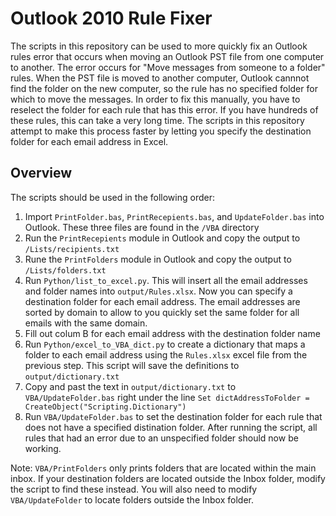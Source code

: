 # Outlook 2010 Rule Fixer

The scripts in this repository can be used to more quickly fix an Outlook rules error that occurs when moving an Outlook PST file from one computer to another. The error occurs for "Move messages from someone to a folder" rules. When the PST file is moved to another computer, Outlook cannnot find the folder on the new computer, so the rule has no specified folder for which to move the messages. In order to fix this manually, you have to reselect the folder for each rule that has this error. If you have hundreds of these rules, this can take a very long time. The scripts in this repository attempt to make this process faster by letting you specify the destination folder for each email address in Excel.

## Overview

The scripts should be used in the following order:

1. Import ```PrintFolder.bas```, ```PrintRecepients.bas```, and ```UpdateFolder.bas``` into Outlook. These three files are found in the ```/VBA``` directory
2. Run the ```PrintRecepients``` module in Outlook and copy the output to ```/Lists/recipients.txt```
3. Rune the ```PrintFolders``` module in Outlook and copy the output to ```/Lists/folders.txt```
4. Run ```Python/list_to_excel.py```. This will insert all the email addresses and folder names into ```output/Rules.xlsx```. Now you can specify a destination folder for each email address. The email addresses are sorted by domain to allow to you quickly set the same folder for all emails with the same domain.
5. Fill out colum B for each email address with the destination folder name
6. Run ```Python/excel_to_VBA_dict.py``` to create a dictionary that maps a folder to each email address using the ```Rules.xlsx``` excel file from the previous step. This script will save the definitions to ```output/dictionary.txt```
7. Copy and past the text in ```output/dictionary.txt``` to ```VBA/UpdateFolder.bas``` right under the line ```Set dictAddressToFolder = CreateObject("Scripting.Dictionary")```
8. Run ```VBA/UpdateFolder.bas``` to set the destination folder for each rule that does not have a specified distination folder. After running the script, all rules that had an error due to an unspecified folder should now be working.

Note: ```VBA/PrintFolders``` only prints folders that are located within the main inbox. If your destination folders are located outside the Inbox folder, modify the script to find these instead. You will also need to modify ```VBA/UpdateFolder``` to locate folders outside the Inbox folder.
